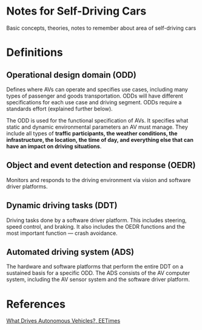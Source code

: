 Notes for Self-Driving Cars
==========================
Basic concepts, theories, notes to remember about area of self-driving cars

# Definitions

## Operational design domain (ODD)
Defines where AVs can operate and specifies use cases, including many types of passenger and goods transportation. ODDs will have different specifications for each use case and driving segment. ODDs require a standards effort (explained further below).

The ODD is used for the functional specification of AVs. It specifies what static and dynamic environmental parameters an AV must manage. They include all types of <b> traffic participants, the weather conditions, the infrastructure, the location, the time of day, and everything else that can have an impact on driving situations</b>.

## Object and event detection and response (OEDR)
Monitors and responds to the driving environment via vision and software driver platforms.
## Dynamic driving tasks (DDT)
Driving tasks done by a software driver platform. This includes steering, speed control, and braking. It also includes the OEDR functions and the most important function — crash avoidance.
## Automated driving system (ADS)
The hardware and software platforms that perform the entire DDT on a sustained basis for a specific ODD. The ADS consists of the AV computer system, including the AV sensor system and the software driver platform.


# References
[What Drives Autonomous Vehicles?, EETimes][eetimeslink]

[eetimeslink]: https://www.eetimes.com/what-drives-autonomous-vehicles/?utm_source=newsletter&utm_campaign=link&utm_medium=EETimesDaily-20220406&oly_enc_id=5912G6597689J8Z
